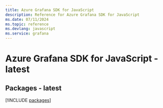 ```yaml
---
title: Azure Grafana SDK for JavaScript
description: Reference for Azure Grafana SDK for JavaScript
ms.date: 07/11/2024
ms.topic: reference
ms.devlang: javascript
ms.service: grafana
---
```

# Azure Grafana SDK for JavaScript - latest
## Packages - latest
[!INCLUDE [packages](grafana-index.md)]